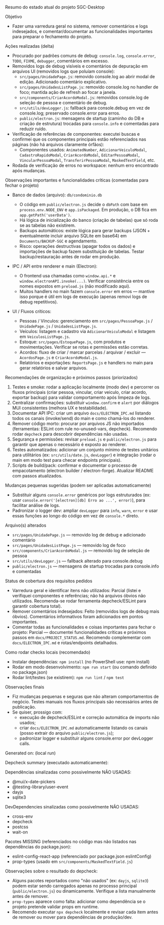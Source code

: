 Resumo do estado atual do projeto SGC-Desktop

Objetivo
- Fazer uma varredura geral no sistema, remover comentários e logs indesejados, e comentar/documentar as funcionalidades importantes para preparar o fechamento do projeto.

Ações realizadas (delta)
- Procurado por padrões comuns de debug: `console.log`, `console.error`, `TODO`, `FIXME`, `debugger`, comentários em excesso.
- Removidos logs de debug visíveis e comentários de depuração em arquivos UI (removidos logs que poluíam console):
  - `src/pages/UnidadePage.js`: removido console.log ao abrir modal de edição. Adicionado comentário explicativo.
  - `src/pages/UnidadesListPage.js`: removido console.log no handler de foco; mantida ação de refresh ao focar a janela.
  - `src/components/CriarAcordoModal.js`: removidos console.log de seleção de pessoa e comentário de debug.
  - `src/utils/devLogger.js`: fallback para console.debug em vez de console.log; preservado console.error para erros.
  - `public/electron.js`: mensagens de startup (caminho do DB e criação de estrutura) trocadas para `console.info` e comentadas para reduzir ruído.
- Verificação de referências de componentes: executei buscas e confirmei que os componentes principais estão referenciados nas páginas (não há arquivos claramente órfãos):
  - Componentes usados: `AnimatedNumber`, `AdicionarVeiculoModal`, `CadastroRapidoModal`, `CriarAcordoModal`, `EditarPessoaModal`, `VincularPessoaModal`, `TransferirPessoaModal`, `MaskedTextField`, etc.
- Rodada de verificação de erros no workspace: nenhum erro encontrado após mudanças.

Observações importantes e funcionalidades críticas (comentadas para fechar o projeto)
- Banco de dados (arquivo): `db/condominio.db`
  - O código em `public/electron.js` decide o `dbPath` com base em `process.env.NODE_ENV` e `app.isPackaged`. Em produção, o DB fica em `app.getPath('userData')`.
  - Há lógica de inicialização do banco (criação de tabelas) que só roda se as tabelas não existirem.
  - Backups automáticos: existe lógica para gerar backups (JSON + eventualmente incluir arquivo SQLite em base64) em `Documents/BACKUP-SGC` e agendamento.
  - Risco: operações destructivas (apagar todos os dados) e importações de backup fazem substituição de tabelas. Testar backup/restauração antes de rodar em produção.

- IPC / API entre renderer e main (Electron):
  - O frontend usa chamadas como `window.api.*` e `window.electronAPI.invoke(...)`. Verificar consistência entre os nomes expostos em `preload.js` (não modificado aqui).
  - Muitos handlers no main fazem `console.error` em erros — mantive isso porque é útil em logs de execução (apenas removi logs de debug repetitivos).

- UI / Fluxos críticos:
  - Pessoas / Vínculos: gerenciamento em `src/pages/PessoaPage.js` / `UnidadePage.js` / `UnidadesListPage.js`.
  - Veículos: listagem e cadastro via `AdicionarVeiculoModal` e listagem em `VeiculosListPage.js`.
  - Estoque: `src/pages/EstoquePage.js`, com produtos e movimentações. Verificar se rotas e permissões estão corretas.
  - Acordos: fluxo de criar / marcar parcelas / arquivar / excluir — `AcordosPage.js` e `CriarAcordoModal.js`.
  - Relatórios e exportações: `ReportsPage.js` e handlers no main para gerar relatórios e salvar arquivos.

Recomendações de organização e próximos passos (priorizados)
1) Testes e smoke: rodar a aplicação localmente (modo dev) e percorrer os fluxos principais (criar pessoa, vincular, criar veiculo, criar acordo, exportar backup) para validar comportamento após limpeza de logs.
2) Centralizar confirmações: substituir `window.confirm` e `alert` por diálogos MUI consistentes (melhora UX e testabilidade).
3) Documentar API IPC: criar um arquivo `docs/ELECTRON_IPC.md` listando todos os canais (invoke/send) do main e como chamá-los do renderer.
4) Remover código morto: procurar por arquivos JS não importados (ferramentas: ESLint com rule no-unused-vars, depcheck). Recomendo rodar `depcheck` para descobrir dependências não usadas.
5) Segurança e permissões: revisar `preload.js` e `public/electron.js` para garantir que apenas o necessário é exposto ao renderer.
6) Testes automatizados: adicionar um conjunto mínimo de testes unitários para utilitários (ex: `src/utils/date.js`, `devLogger`) e integração (rodar o main em modo test para checar endpoints principais).
7) Scripts de build/pack: confirmar e documentar o processo de empacotamento (electron builder / electron-forge). Atualizar README com passos atualizados.

Mudanças pequenas sugeridas (podem ser aplicadas automaticamente)
- Substituir alguns `console.error` genéricos por logs estruturados (ex: usar `console.error('[electron][db] Erro ao ...', error)`), para facilitar análise de logs.
- Padronizar o logger dev: ampliar `devLogger` para `info`, `warn`, `error` e usar essas funções ao longo do código em vez de `console.*` direto.

Arquivo(s) alterados
- `src/pages/UnidadePage.js` — removido log de debug e adicionado comentário
- `src/pages/UnidadesListPage.js` — removido log de foco
- `src/components/CriarAcordoModal.js` — removido log de seleção de pessoa
- `src/utils/devLogger.js` — fallback alterado para console.debug
- `public/electron.js` — mensagens de startup trocadas para console.info e comentadas

Status de cobertura dos requisitos pedidos
- Varredura geral e identificar itens não utilizados: Parcial (listei e verifiquei componentes e referências; não há arquivos óbvios não utilizados. Recomenda-se rodar ferramenta depcheck/ESLint para garantir cobertura total).
- Remover comentários indesejados: Feito (removidos logs de debug mais óbvios). Comentários informativos foram adicionados em pontos importantes.
- Comentar todas as funcionalidades e coisas importantes para fechar o projeto: Parcial — documentei funcionalidades críticas e próximos passos em `docs/PROJECT_STATUS.md`. Recomendo complementar com `docs/ELECTRON_IPC.md` e rotas/endpoints detalhados.

Como rodar checks locais (recomendado)
- Instalar dependências: `npm install` (no PowerShell use: npm install)
- Rodar em modo desenvolvimento: `npm run start` (ou comando definido no package.json)
- Rodar lint/testes (se existirem): `npm run lint` / `npm test`

Observações finais
- Fiz mudanças pequenas e seguras que não alteram comportamentos de negócio. Testes manuais nos fluxos principais são necessários antes de publicação.
- Se quiser, prossigo com:
  - execução de depcheck/ESLint e correção automática de imports não usados;
  - criar `docs/ELECTRON_IPC.md` automaticamente listando os canais (posso extrair do arquivo `public/electron.js`);
  - padronizar logger e substituir alguns console.error por devLogger calls.


Generated on: (local run)

Depcheck summary (executado automaticamente):

Dependências sinalizadas como possivelmente NÃO USADAS:
- @mui/x-date-pickers
- @testing-library/user-event
- dayjs
- sqlite3

DevDependencies sinalizadas como possivelmente NÃO USADAS:
- cross-env
- depcheck
- postcss
- wait-on

Pacotes MISSING (referenciados no código mas não listados nas dependências do package.json):
- eslint-config-react-app (referenciado por package.json eslintConfig)
- prop-types (usado em `src/components/MaskedTextField.js`)

Observações sobre o resultado do depcheck:
- Alguns pacotes reportados como "não usados" (ex: `dayjs`, `sqlite3`) podem estar sendo carregados apenas no processo principal (`public/electron.js`) ou dinamicamente. Verifique a lista manualmente antes de remover.
- `prop-types` aparece como falta: adicionar como dependência se o projeto pretende validar props em runtime.
- Recomendo executar `npx depcheck` localmente e revisar cada item antes de remover ou mover para dependências de produção/dev.